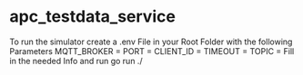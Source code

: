 # apc_testdata_service

To run the simulator create a .env File in your Root Folder with the following Parameters
MQTT_BROKER = 
PORT = 
CLIENT_ID = 
TIMEOUT = 
TOPIC = 
Fill in the needed Info and run go run ./
